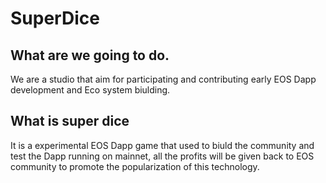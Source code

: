 # SuperDice

## What are we going to do. 
We are a studio that aim for participating and contributing early EOS Dapp development and Eco system biulding.

## What is super dice
It is a experimental EOS Dapp game that used to biuld the community and test the Dapp running on mainnet, all the profits will be given back to EOS community to promote the popularization of this technology.
